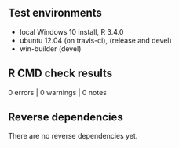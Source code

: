 ## Test environments
* local Windows 10 install, R 3.4.0
* ubuntu 12.04 (on travis-ci), (release and devel)
* win-builder (devel)

## R CMD check results

0 errors | 0 warnings | 0 notes

## Reverse dependencies

There are no reverse dependencies yet.

